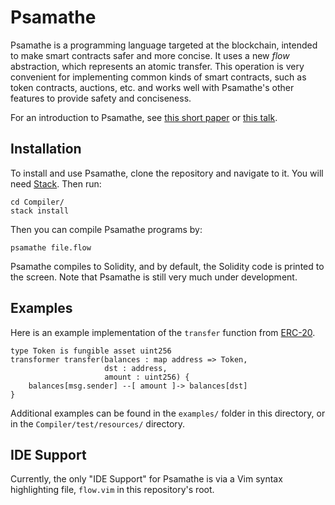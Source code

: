 # Psamathe

Psamathe is a programming language targeted at the blockchain, intended to make smart contracts safer and more concise.
It uses a new *flow* abstraction, which represents an atomic transfer.
This operation is very convenient for implementing common kinds of smart contracts, such as token contracts, auctions, etc. and works well with Psamathe's other features to provide safety and conciseness.

For an introduction to Psamathe, see [this short paper](http://reedoei.com/files/padl-21.pdf) or [this talk](https://youtu.be/2A_gIlZsAEU).

## Installation

To install and use Psamathe, clone the repository and navigate to it.
You will need [Stack](https://docs.haskellstack.org/en/stable/README/).
Then run:
```
cd Compiler/
stack install
```
Then you can compile Psamathe programs by:
```
psamathe file.flow
```
Psamathe compiles to Solidity, and by default, the Solidity code is printed to the screen.
Note that Psamathe is still very much under development.

## Examples

Here is an example implementation of the `transfer` function from [ERC-20](https://eips.ethereum.org/EIPS/eip-20).
```
type Token is fungible asset uint256
transformer transfer(balances : map address => Token,
                     dst : address,
                     amount : uint256) {
    balances[msg.sender] --[ amount ]-> balances[dst]
}
```

Additional examples can be found in the `examples/` folder in this directory, or in the `Compiler/test/resources/` directory.

## IDE Support

Currently, the only "IDE Support" for Psamathe is via a Vim syntax highlighting file, `flow.vim` in this repository's root.

